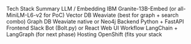 Tech Stack Summary
LLM / Embedding
IBM Granite-13B-Embed
(or
all-MiniLM-L6-v2
for PoC)
Vector DB
Weaviate
(best for graph + search combo)
Graph DB
Weaviate native or
Neo4j
Backend
Python + FastAPI
Frontend
Slack Bot
(Bolt.py) or
React Web UI
Workflow
LangChain + LangGraph
(for next phase)
Hosting
OpenShift
(fits your stack